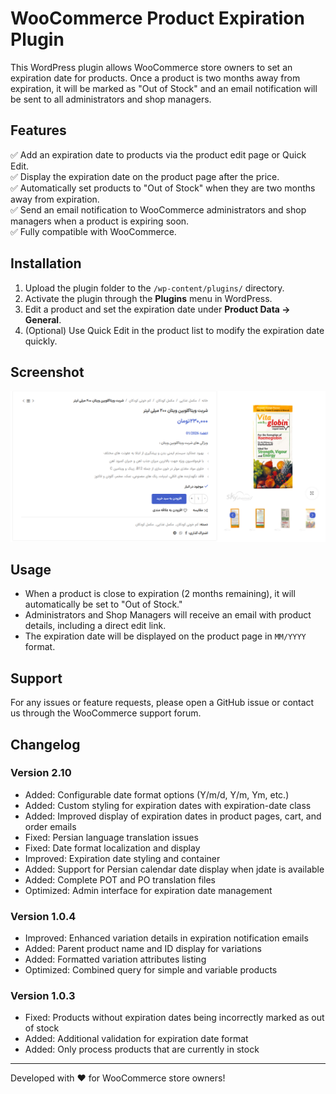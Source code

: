 # WooCommerce Product Expiration Plugin

This WordPress plugin allows WooCommerce store owners to set an expiration date for products. Once a product is two months away from expiration, it will be marked as "Out of Stock" and an email notification will be sent to all administrators and shop managers.

## Features
✅ Add an expiration date to products via the product edit page or Quick Edit.  
✅ Display the expiration date on the product page after the price.  
✅ Automatically set products to "Out of Stock" when they are two months away from expiration.  
✅ Send an email notification to WooCommerce administrators and shop managers when a product is expiring soon.  
✅ Fully compatible with WooCommerce.

## Installation
1. Upload the plugin folder to the `/wp-content/plugins/` directory.  
2. Activate the plugin through the **Plugins** menu in WordPress.  
3. Edit a product and set the expiration date under **Product Data → General**.  
4. (Optional) Use Quick Edit in the product list to modify the expiration date quickly.

## Screenshot
![WooCommerce Product Expiration Plugin Screenshot](screenshot.png)

## Usage
- When a product is close to expiration (2 months remaining), it will automatically be set to "Out of Stock."
- Administrators and Shop Managers will receive an email with product details, including a direct edit link.
- The expiration date will be displayed on the product page in `MM/YYYY` format.

## Support
For any issues or feature requests, please open a GitHub issue or contact us through the WooCommerce support forum.

## Changelog

### Version 2.10
- Added: Configurable date format options (Y/m/d, Y/m, Ym, etc.)
- Added: Custom styling for expiration dates with expiration-date class
- Added: Improved display of expiration dates in product pages, cart, and order emails
- Fixed: Persian language translation issues
- Fixed: Date format localization and display
- Improved: Expiration date styling and container
- Added: Support for Persian calendar date display when jdate is available
- Added: Complete POT and PO translation files
- Optimized: Admin interface for expiration date management

### Version 1.0.4
- Improved: Enhanced variation details in expiration notification emails
- Added: Parent product name and ID display for variations
- Added: Formatted variation attributes listing
- Optimized: Combined query for simple and variable products

### Version 1.0.3
- Fixed: Products without expiration dates being incorrectly marked as out of stock
- Added: Additional validation for expiration date format
- Added: Only process products that are currently in stock


---
Developed with ❤️ for WooCommerce store owners!

